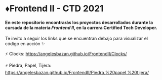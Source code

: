 # ♦Frontend II - CTD 2021

#### En este repositorio encontrarás los proyectos desarrollados durante la cursada de la materia *Frontend II*, en la carrera  **Certified Tech Developer**.

Te invito a seguir los links que se encuentran debajo para visualizar el código en acción ✨

⚡ Clocks: https://angelesbazan.github.io/FrontendII/Clocks/

⚡ Piedra, Papel, Tijera: https://angelesbazan.github.io/FrontendII/Piedra,%20papel,%20tijera/
